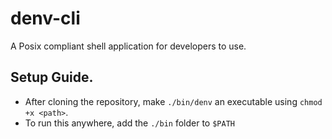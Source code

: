 # denv-cli
A Posix compliant shell application for developers to use.

## Setup Guide. 
 - After cloning the repository, make `./bin/denv` an executable using `chmod +x <path>`.
 - To run this anywhere, add the `./bin` folder to `$PATH`
 